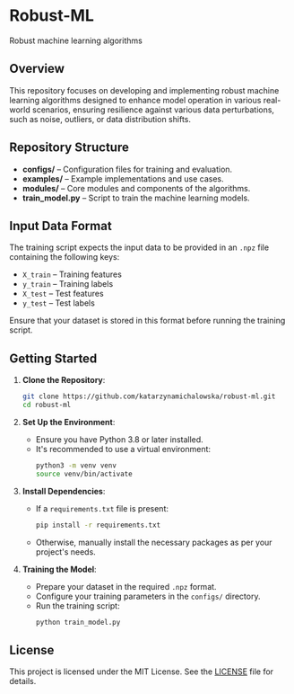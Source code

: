 # Robust-ML

Robust machine learning algorithms

## Overview

This repository focuses on developing and implementing robust machine learning algorithms designed to enhance model operation in various real-world scenarios, ensuring resilience against various data perturbations, such as noise, outliers, or data distribution shifts.

## Repository Structure

- **configs/** – Configuration files for training and evaluation.
- **examples/** – Example implementations and use cases.
- **modules/** – Core modules and components of the algorithms.
- **train_model.py** – Script to train the machine learning models.

## Input Data Format

The training script expects the input data to be provided in an `.npz` file containing the following keys:

- `X_train` – Training features
- `y_train` – Training labels
- `X_test` – Test features
- `y_test` – Test labels

Ensure that your dataset is stored in this format before running the training script.

## Getting Started

1. **Clone the Repository**:
   ```bash
   git clone https://github.com/katarzynamichalowska/robust-ml.git
   cd robust-ml
   ```

2. **Set Up the Environment**:
   - Ensure you have Python 3.8 or later installed.
   - It's recommended to use a virtual environment:
     ```bash
     python3 -m venv venv
     source venv/bin/activate
     ```

3. **Install Dependencies**:
   - If a `requirements.txt` file is present:
     ```bash
     pip install -r requirements.txt
     ```
   - Otherwise, manually install the necessary packages as per your project's needs.

4. **Training the Model**:
   - Prepare your dataset in the required `.npz` format.
   - Configure your training parameters in the `configs/` directory.
   - Run the training script:
     ```bash
     python train_model.py
     ```

## License

This project is licensed under the MIT License. See the [LICENSE](LICENSE) file for details.
